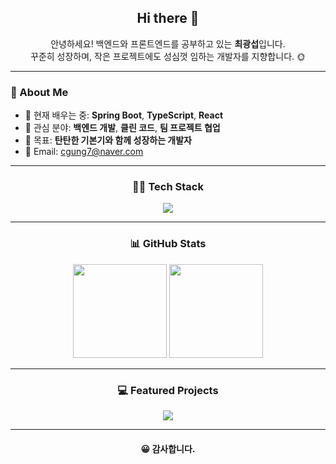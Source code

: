 <!-- Intro Section -->
<h2 align="center">Hi there 👋</h2>

<p align="center">
  안녕하세요! 백엔드와 프론트엔드를 공부하고 있는 <b>최광섭</b>입니다.<br>
  꾸준히 성장하며, 작은 프로젝트에도 성심껏 임하는 개발자를 지향합니다. 🌞
</p>

---

<!-- About Me -->
### 🧠 About Me
- 🌱 현재 배우는 중: **Spring Boot**, **TypeScript**, **React**
- 💬 관심 분야: **백엔드 개발**, **클린 코드**, **팀 프로젝트 협업**
- 🎯 목표: **탄탄한 기본기와 함께 성장하는 개발자**
- 📧 Email: [cgung7@naver.com](mailto:cgung7@naver.com)

---

<!-- Tech Stack -->
<h3 align="center">👨‍🔧 Tech Stack </h3>

<p align="center">
  <img src="https://skillicons.dev/icons?i=java,js,ts,spring,mysql,html,css,github&theme=dark" />
</p>

---

<!-- GitHub Stats -->
<h3 align="center">📊 GitHub Stats</h3>

<p align="center">
  <img src="https://github-readme-stats.vercel.app/api?username=cgung7&show_icons=true&theme=radical" height="150" />
  <img src="https://github-readme-stats.vercel.app/api/top-langs/?username=cgung7&layout=compact&theme=radical" height="150" />
</p>

---

<!-- Featured Projects -->
<h3 align="center">💻 Featured Projects</h3>

<p align="center">
  <a href="https://github.com/team-O-Lim/mini-project-task-manager">
    <img src="https://github-readme-stats.vercel.app/api/pin/?username=team-O-Lim&repo=mini-project-task-manager&theme=radical" />
  </a>
</p>

---

<h4 align="center">😀 감사합니다.</h4>
